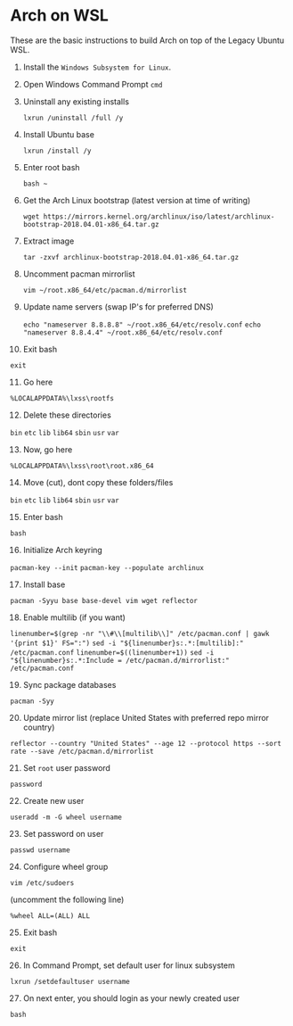 # Arch on WSL
These are the basic instructions to build Arch on top of the Legacy Ubuntu WSL.

1. Install the `Windows Subsystem for Linux`.

2. Open Windows Command Prompt
   `cmd`

3. Uninstall any existing installs

   `lxrun /uninstall /full /y`

4. Install Ubuntu base

   `lxrun /install /y`

5. Enter root bash

   `bash ~`

6. Get the Arch Linux bootstrap (latest version at time of writing)

   `wget https://mirrors.kernel.org/archlinux/iso/latest/archlinux-bootstrap-2018.04.01-x86_64.tar.gz`

7. Extract image

   `tar -zxvf archlinux-bootstrap-2018.04.01-x86_64.tar.gz`

8. Uncomment pacman mirrorlist

   `vim ~/root.x86_64/etc/pacman.d/mirrorlist`

9. Update name servers (swap IP's for preferred DNS)

   `echo "nameserver 8.8.8.8" ~/root.x86_64/etc/resolv.conf`
   `echo "nameserver 8.8.4.4" ~/root.x86_64/etc/resolv.conf`

10. Exit bash

   `exit`

11. Go here

   `%LOCALAPPDATA%\lxss\rootfs`

12. Delete these directories

   `bin` `etc` `lib` `lib64` `sbin` `usr` `var`

13. Now, go here

   `%LOCALAPPDATA%\lxss\root\root.x86_64`

14. Move (cut), dont copy these folders/files

   `bin` `etc` `lib` `lib64` `sbin` `usr` `var`

15. Enter bash

   `bash`

16. Initialize Arch keyring

   `pacman-key --init`
   `pacman-key --populate archlinux`

17. Install base

   `pacman -Syyu base base-devel vim wget reflector`

18. Enable multilib (if you want)

   `linenumber=$(grep -nr "\\#\\[multilib\\]" /etc/pacman.conf | gawk '{print $1}' FS=":")`
   `sed -i "${linenumber}s:.*:[multilib]:" /etc/pacman.conf`
   `linenumber=$((linenumber+1))`
   `sed -i "${linenumber}s:.*:Include = /etc/pacman.d/mirrorlist:" /etc/pacman.conf`

19. Sync package databases

   `pacman -Syy`

20. Update mirror list (replace United States with preferred repo mirror country)

   `reflector --country "United States" --age 12 --protocol https --sort rate --save /etc/pacman.d/mirrorlist`

21. Set `root` user password

   `password`

22. Create new user

   `useradd -m -G wheel username`

23. Set password on user

   `passwd username`

24. Configure wheel group

   `vim /etc/sudoers`

   (uncomment the following line)

   `%wheel ALL=(ALL) ALL`

25. Exit bash

   `exit`

26. In Command Prompt, set default user for linux subsystem

   `lxrun /setdefaultuser username`

27. On next enter, you should login as your newly created user

   `bash`
